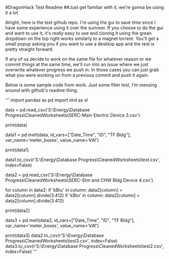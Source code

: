 #DragonHack Test Readme
##Just get familiar with it, we're gonna be using it a lot 

Alright, here is the test github repo. I'm using the gui to save time since I have some experience using it over the summer. If you choose to do the gui and want to use it, it's really easy to use and cloning it using the grean dropdown on the top right works similarly to a magnet torrent. You'll get a small popup asking you if you want to use a desktop app and the rest is pretty straight forward.

If any of us decide to work on the same file for whatever reason or we commit things at the same time, we'll run into an issue where we just overwrite whatever progress we push in. In those cases you can just grab what you were working on from a previous commit and push it again.

Below is some sample code from work. Just some filler test, I'm messing around with github's readme thing.

'''
import pandas as pd
import xlrd as xl

data = pd.read_csv('S:\Energy\Database Progress\CleanedWorksheets\SERC-Main Electric Device 3.csv')

print(data)

data1 = pd.melt(data, id_vars=["Date_Time", "ID", "TF Bldg"], var_name='meter_boxes', value_name='kW')

print(data1)

data1.to_csv(r'S:\Energy\Database Progress\CleanedWorksheets\test.csv', index=False)

data2 = pd.read_csv('S:\Energy\Database Progress\CleanedWorksheets\SERC-Stm and CHW Bldg Device 4.csv')

for column in data2:
   if 'kBtu' in column:
       data2[column] = data2[column].divide(3.412)
   if 'kBtu' in column:
       data2[column] = data2[column].divide(3.412)


print(data2)

data3 = pd.melt(data2, id_vars=["Date_Time", "ID", "TF Bldg"], var_name='meter_boxes', value_name='kW')

print(data3)
data2.to_csv(r'S:\Energy\Database Progress\CleanedWorksheets\test3.csv', index=False)
data3.to_csv(r'S:\Energy\Database Progress\CleanedWorksheets\test2.csv', index=False)
'''